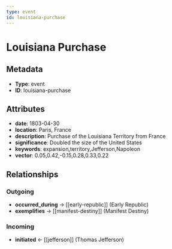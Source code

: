 ```yaml
---
type: event
id: louisiana-purchase
---
```


# Louisiana Purchase

## Metadata

- **Type**: event
- **ID**: louisiana-purchase

## Attributes

- **date**: 1803-04-30
- **location**: Paris, France
- **description**: Purchase of the Louisiana Territory from France
- **significance**: Doubled the size of the United States
- **keywords**: expansion,territory,Jefferson,Napoleon
- **vector**: 0.05,0.42,-0.15,0.28,0.33,0.22

## Relationships

### Outgoing

- **occurred_during** → [[early-republic]] (Early Republic)
- **exemplifies** → [[manifest-destiny]] (Manifest Destiny)

### Incoming

- **initiated** ← [[jefferson]] (Thomas Jefferson)

